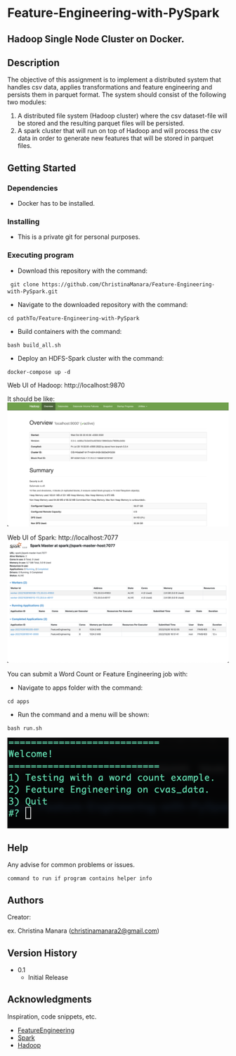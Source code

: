 # Feature-Engineering-with-PySpark

## Hadoop Single Node Cluster on Docker.

## Description

The objective of this assignment is to implement a distributed system that handles csv data, applies transformations and feature engineering and persists them in parquet format. The system should consist of the
following two modules:

1. A distributed file system (Hadoop cluster) where the csv dataset-file will be stored and the resulting parquet files will be persisted.
2. A spark cluster that will run on top of Hadoop and will process the csv data in order to generate new features that will be stored in parquet files.

## Getting Started

### Dependencies

* Docker has to be installed. 

### Installing

* This is a private git for personal purposes. 

### Executing program

* Download this repository with the command:
```
 git clone https://github.com/ChristinaManara/Feature-Engineering-with-PySpark.git
```

* Navigate to the downloaded repository with the command: 
```
cd pathTo/Feature-Engineering-with-PySpark
```

* Build containers with the command:
```
bash build_all.sh
```

* Deploy an HDFS-Spark cluster with the command:
```
docker-compose up -d
```
Web UI of Hadoop: http://localhost:9870

It should be like: 
![alt text](https://github.com/ChristinaManara/Feature-Engineering-with-PySpark/blob/main/images/hadoop.png)

Web UI of Spark: http://localhost:7077
![alt text](https://github.com/ChristinaManara/Feature-Engineering-with-PySpark/blob/main/images/spark.png)


You can submit a Word Count or Feature Engineering job with:
* Navigate to apps folder with the command:  
```
cd apps
```
* Run the command and a menu will be shown:
 ```
bash run.sh
```

![alt text](https://github.com/ChristinaManara/Feature-Engineering-with-PySpark/blob/main/images/terminal.png)

## Help

Any advise for common problems or issues.
```
command to run if program contains helper info
```

## Authors

Creator:

ex. Christina Manara (christinamanara2@gmail.com)  

## Version History

* 0.1
    * Initial Release

## Acknowledgments

Inspiration, code snippets, etc.
* [FeatureEngineering](https://spark.apache.org/docs/1.4.0/ml-features.html)
* [Spark](https://spark.apache.org/releases/spark-release-3-3-0.html)
* [Hadoop](https://hadoop.apache.org/release/3.3.4.html)
